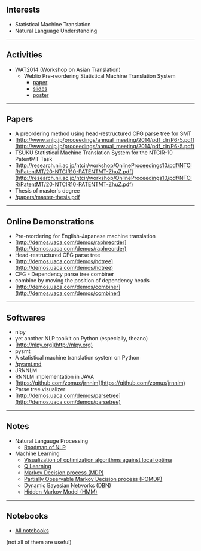 
Interests
---
- Statistical Machine Translation
- Natural Language Understanding

------

Activities
---
- WAT2014 (Workshop on Asian Translation)
	- Weblio Pre-reordering Statistical Machine Translation System
		- [paper](/WAT2014/wat2014.paper.shu.pdf)
		- [slides](/WAT2014/wat2014.slides.shu.pdf)
		- [poster](/WAT2014/wat2014.poster.shu.pdf)

------
		
Papers
---

- A preordering method using head-restructured CFG parse tree for SMT
 - [http://www.anlp.jp/proceedings/annual_meeting/2014/pdf_dir/P6-5.pdf](http://www.anlp.jp/proceedings/annual_meeting/2014/pdf_dir/P6-5.pdf)
- TSUKU Statistical Machine Translation System for the NTCIR-10 PatentMT Task
 - [http://research.nii.ac.jp/ntcir/workshop/OnlineProceedings10/pdf/NTCIR/PatentMT/20-NTCIR10-PATENTMT-ZhuZ.pdf](http://research.nii.ac.jp/ntcir/workshop/OnlineProceedings10/pdf/NTCIR/PatentMT/20-NTCIR10-PATENTMT-ZhuZ.pdf)
- Thesis of master's degree
 - [/papers/master-thesis.pdf](/papers/master-thesis.pdf)

------



Online Demonstrations
---

- Pre-reordering for English-Japanese machine translation
 - [http://demos.uaca.com/demos/raphreorder](http://demos.uaca.com/demos/raphreorder)
- Head-restructured CFG parse tree
 - [http://demos.uaca.com/demos/hdtree](http://demos.uaca.com/demos/hdtree)
- CFG - Dependency parse tree combiner
 - combine by moving the position of dependency heads
 - [http://demos.uaca.com/demos/combiner](http://demos.uaca.com/demos/combiner)

------


Softwares
---
- nlpy
 - yet another NLP toolkit on Python (especially, theano)
 - [http://nlpy.org](http://nlpy.org)
- pysmt
 - A statistical machine translation system on Python
 - [/pysmt.md](/pysmt.md)
- JRNNLM
 - RNNLM implementation in JAVA
 - [https://github.com/zomux/jrnnlm](https://github.com/zomux/jrnnlm)
- Parse tree visualizer
 - [http://demos.uaca.com/demos/parsetree](http://demos.uaca.com/demos/parsetree)

------

Notes
---
- Natural Langauge Processing
	- [Roadmap of NLP](/notes/nlp_roadmap.md)
- Machine Learning
	- [Visualization of optimization algorithms against local optima](/machine_learning/visualize_optimization.html)
	- [Q Learning](/notes/qlearning.md) 
	- [Markov Decision process (MDP)](/machine_learning/markov_decision_process.md)
	- [Partially Observable Markov Decision process (POMDP)](/machine_learning/POMDP.md)
	- [Dynamic Bayesian Networks (DBN)](/machine_learning/dynamic_bayesian_networks.md)
	- [Hidden Markov Model (HMM)](/machine_learning/hidden_markov_model.md)

------


Notebooks
---
- [All notebooks](http://nbviewer.ipython.org/github/zomux/notebooks/tree/master) 

 (not all of them are useful)

